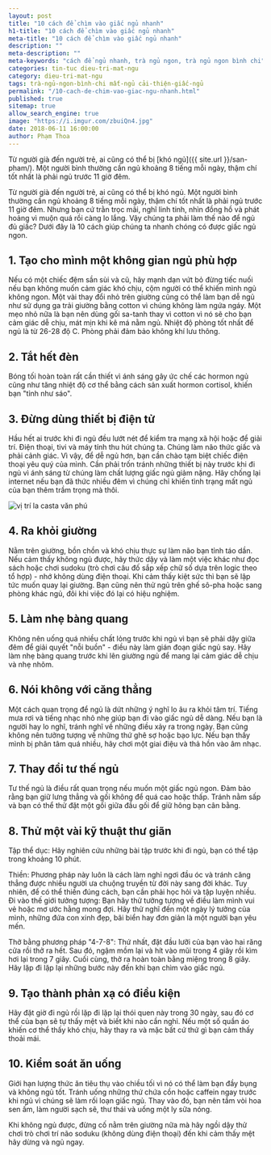 ```yaml
---
layout: post
title: "10 cách để chìm vào giấc ngủ nhanh"
h1-title: "10 cách để chìm vào giấc ngủ nhanh"
meta-title: "10 cách để chìm vào giấc ngủ nhanh"
description: ""
meta-description: ""
meta-keywords: "cách để ngủ nhanh, trà ngủ ngon, trà ngủ ngon bình chi"
categories: tin-tuc dieu-tri-mat-ngu
category: dieu-tri-mat-ngu
tags: trà-ngủ-ngon-bình-chi mất-ngủ cải-thiện-giấc-ngủ
permalink: "/10-cach-de-chim-vao-giac-ngu-nhanh.html"
published: true
sitemap: true
allow_search_engine: true
image: "https://i.imgur.com/zbuiQn4.jpg"
date: 2018-06-11 16:00:00
author: Phạm Thoa
---
```


Từ người già đến người trẻ, ai cũng có thể bị [khó ngủ]({{ site.url }}/san-pham/). Một người bình thường cần ngủ khoảng 8 tiếng mỗi ngày, thậm chí tốt nhất là phải ngủ trước 11 giờ đêm.

Từ người già đến người trẻ, ai cũng có thể bị khó ngủ. Một người bình thường cần ngủ khoảng 8 tiếng mỗi ngày, thậm chí tốt nhất là phải ngủ trước 11 giờ đêm. Nhưng bạn cứ trằn trọc mãi, nghĩ linh tinh, nhìn đồng hồ và phát hoảng vì muộn quá rồi càng lo lắng. Vậy chúng ta phải làm thế nào để ngủ đủ giấc? Dưới đây là 10 cách giúp chúng ta nhanh chóng có được giấc ngủ ngon.

## 1. Tạo cho mình một không gian ngủ phù hợp

Nếu có một chiếc đệm sần sùi và cũ, hãy mạnh dạn vứt bỏ đừng tiếc nuối nếu bạn không muốn cảm giác khó chịu, cộm người có thể khiến mình ngủ không ngon. Một vài thay đổi nhỏ trên giường cũng có thể làm bạn dễ ngủ như sử dụng ga trải giường bằng cotton vì chúng không làm ngứa ngáy. Một mẹo nhỏ nữa là bạn nên dùng gối sa-tanh thay vì cotton vì nó sẽ cho bạn cảm giác dễ chịu, mát mịn khi kê má nằm ngủ. Nhiệt độ phòng tốt nhất để ngủ là từ 26-28 độ C. Phòng phải đảm bảo không khí lưu thông.

## 2. Tắt hết đèn

Bóng tối hoàn toàn rất cần thiết vì ánh sáng gây ức chế các hormon ngủ cũng như tăng nhiệt độ cơ thể bằng cách sản xuất hormon cortisol, khiến bạn "tỉnh như sáo".

## 3. Đừng dùng thiết bị điện tử

Hầu hết ai trước khi đi ngủ đều lướt nét để kiểm tra mạng xã hội hoặc để giải trí. Điện thoại, tivi và máy tính thu hút chúng ta. Chúng làm não thức giấc và phải cảnh giác. Vì vậy, để dễ ngủ hơn, bạn cần chào tạm biệt chiếc điện thoại yêu quý của mình. Cần phải trốn tránh những thiết bị này trước khi đi ngủ vì ánh sáng từ chúng làm chất lượng giấc ngủ giảm nặng. Hãy chống lại internet nếu bạn đã thức nhiều đêm vì chúng chỉ khiến tình trạng mất ngủ của bạn thêm trầm trọng mà thôi.

<img  src="https://i.imgur.com/O2gZRiM.png" alt="vị trí la casta văn phú" class="image_fade responsive-img lazy"> 

## 4. Ra khỏi giường

Nằm trên giường, bồn chồn và khó chịu thực sự làm não bạn tỉnh táo dần. Nếu cảm thấy không ngủ được, hãy thức dậy và làm một việc khác như đọc sách hoặc chơi sudoku (trò chơi câu đố sắp xếp chữ số dựa trên logic theo tổ hợp) - nhớ không dùng điện thoại. Khi cảm thấy kiệt sức thì bạn sẽ lập tức muốn quay lại giường. Bạn cũng nên thử ngủ trên ghế sô-pha hoặc sang phòng khác ngủ, đôi khi việc đó lại có hiệu nghiệm.

## 5. Làm nhẹ bàng quang

Không nên uống quá nhiều chất lỏng trước khi ngủ vì bạn sẽ phải dậy giữa đêm để giải quyết "nỗi buồn" - điều này làm gián đoạn giấc ngủ say. Hãy làm nhẹ bàng quang trước khi lên giường ngủ để mang lại cảm giác dễ chịu và nhẹ nhõm.

## 6. Nói không với căng thẳng

Một cách quan trọng để ngủ là dứt những ý nghĩ lo âu ra khỏi tâm trí. Tiếng mưa rơi và tiếng nhạc nhỏ nhẹ giúp bạn đi vào giấc ngủ dễ dàng. Nếu bạn là người hay lo nghĩ, tránh nghĩ về những điều xảy ra trong ngày. Bạn cũng không nên tưởng tượng về những thứ ghê sợ hoặc bạo lực. Nếu bạn thấy mình bị phân tâm quá nhiều, hãy chơi một giai điệu và thả hồn vào âm nhạc.

## 7. Thay đổi tư thế ngủ

Tư thế ngủ là điều rất quan trọng nếu muốn một giấc ngủ ngon. Đảm bảo rằng bạn giữ lưng thẳng và gối không để quá cao hoặc thấp. Tránh nằm sấp và bạn có thể thử đặt một gối giữa đầu gối để giữ hông bạn cân bằng.

## 8. Thử một vài kỹ thuật thư giãn

Tập thể dục: Hãy nghiên cứu những bài tập trước khi đi ngủ, bạn có thể tập trong khoảng 10 phút.

Thiền: Phương pháp này luôn là cách làm nghỉ ngơi đầu óc và tránh căng thẳng được nhiều người ưa chuộng truyền từ đời này sang đời khác. Tuy nhiên, để có thể thiền đúng cách, bạn cần phải học hỏi và tập luyện nhiều.
Đi vào thế giới tưởng tượng: Bạn hãy thử tưởng tượng về điều làm mình vui vẻ hoặc mơ ước hằng mong đợi. Hãy thử nghĩ đến một ngày lý tưởng của mình, những đứa con xinh đẹp, bãi biển hay đơn giản là một người bạn yêu mến.

Thở bằng phương pháp "4-7-8": Thứ nhất, đặt đầu lưỡi của bạn vào hai răng cửa rồi thở ra hết. Sau đó, ngậm mồm lại và hít vào mũi trong 4 giây rồi kìm hơi lại trong 7 giây. Cuối cùng, thở ra hoàn toàn bằng miệng trong 8 giây. Hãy lặp đi lặp lại những bước này đến khi bạn chìm vào giấc ngủ.

## 9. Tạo thành phản xạ có điều kiện

Hãy đặt giờ đi ngủ rồi lặp đi lặp lại thói quen này trong 30 ngày, sau đó cơ thể của bạn sẽ tự thấy mệt và biết khi nào cần nghỉ. Nếu một số quần áo khiến cơ thể thấy khó chịu, hãy thay ra và mặc bất cứ thứ gì bạn cảm thấy thoải mái.

## 10. Kiểm soát ăn uống

Giới hạn lượng thức ăn tiêu thụ vào chiều tối vì nó có thể làm bạn đầy bụng và không ngủ tốt. Tránh uống những thứ chứa cồn hoặc caffein ngay trước khi ngủ vì chúng sẽ làm rối loạn giấc ngủ. Thay vào đó, bạn nên tắm vòi hoa sen ấm, làm người sạch sẽ, thư thái và uống một ly sữa nóng.

Khi không ngủ được, đừng cố nằm trên giường nữa mà hãy ngồi dậy thử chơi trò chơi trí não soduku (không dùng điện thoại) đến khi cảm thấy mệt hãy dừng và ngủ ngay.


